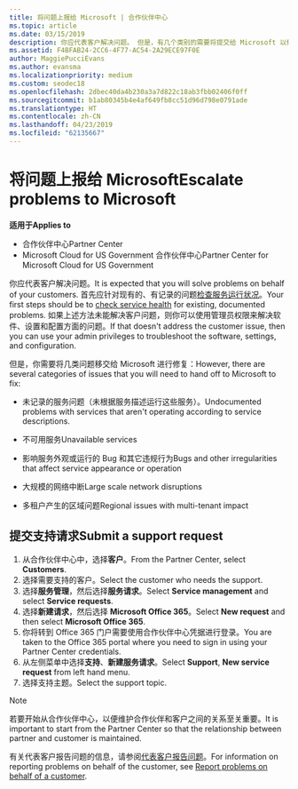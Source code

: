 ```yaml
---
title: 将问题上报给 Microsoft | 合作伙伴中心
ms.topic: article
ms.date: 03/15/2019
description: 你应代表客户解决问题。 但是，有几个类别的需要将提交给 Microsoft 以修复的问题。
ms.assetid: F4BFAB24-2CC6-4F77-AC54-2A29ECE97F0E
author: MaggiePucciEvans
ms.author: evansma
ms.localizationpriority: medium
ms.custom: seodec18
ms.openlocfilehash: 2dbec40da4b230a3a7d822c18ab3fbb02406f0ff
ms.sourcegitcommit: b1ab80345b4e4af649fb8cc51d96d798e0791ade
ms.translationtype: HT
ms.contentlocale: zh-CN
ms.lasthandoff: 04/23/2019
ms.locfileid: "62135667"
---
```

# <a name="escalate-problems-to-microsoft"></a><span data-ttu-id="88ee5-104">将问题上报给 Microsoft</span><span class="sxs-lookup"><span data-stu-id="88ee5-104">Escalate problems to Microsoft</span></span>

<span data-ttu-id="88ee5-105">**适用于**</span><span class="sxs-lookup"><span data-stu-id="88ee5-105">**Applies to**</span></span>

-  <span data-ttu-id="88ee5-106">合作伙伴中心</span><span class="sxs-lookup"><span data-stu-id="88ee5-106">Partner Center</span></span>
-  <span data-ttu-id="88ee5-107">Microsoft Cloud for US Government 合作伙伴中心</span><span class="sxs-lookup"><span data-stu-id="88ee5-107">Partner Center for Microsoft Cloud for US Government</span></span>


<span data-ttu-id="88ee5-108">你应代表客户解决问题。</span><span class="sxs-lookup"><span data-stu-id="88ee5-108">It is expected that you will solve problems on behalf of your customers.</span></span> <span data-ttu-id="88ee5-109">首先应针对现有的、有记录的问题[检查服务运行状况](check-service-health.md)。</span><span class="sxs-lookup"><span data-stu-id="88ee5-109">Your first steps should be to [check service health](check-service-health.md) for existing, documented problems.</span></span> <span data-ttu-id="88ee5-110">如果上述方法未能解决客户问题，则你可以使用管理员权限来解决软件、设置和配置方面的问题。</span><span class="sxs-lookup"><span data-stu-id="88ee5-110">If that doesn't address the customer issue, then you can use your admin privileges to troubleshoot the software, settings, and configuration.</span></span>

<span data-ttu-id="88ee5-111">但是，你需要将几类问题移交给 Microsoft 进行修复：</span><span class="sxs-lookup"><span data-stu-id="88ee5-111">However, there are several categories of issues that you will need to hand off to Microsoft to fix:</span></span>

-   <span data-ttu-id="88ee5-112">未记录的服务问题（未根据服务描述运行这些服务）。</span><span class="sxs-lookup"><span data-stu-id="88ee5-112">Undocumented problems with services that aren't operating according to service descriptions.</span></span>

-   <span data-ttu-id="88ee5-113">不可用服务</span><span class="sxs-lookup"><span data-stu-id="88ee5-113">Unavailable services</span></span>

-   <span data-ttu-id="88ee5-114">影响服务外观或运行的 Bug 和其它违规行为</span><span class="sxs-lookup"><span data-stu-id="88ee5-114">Bugs and other irregularities that affect service appearance or operation</span></span>

-   <span data-ttu-id="88ee5-115">大规模的网络中断</span><span class="sxs-lookup"><span data-stu-id="88ee5-115">Large scale network disruptions</span></span>

-   <span data-ttu-id="88ee5-116">多租户产生的区域问题</span><span class="sxs-lookup"><span data-stu-id="88ee5-116">Regional issues with multi-tenant impact</span></span>

## <a name="submit-a-support-request"></a><span data-ttu-id="88ee5-117">提交支持请求</span><span class="sxs-lookup"><span data-stu-id="88ee5-117">Submit a support request</span></span>

1. <span data-ttu-id="88ee5-118">从合作伙伴中心中，选择**客户**。</span><span class="sxs-lookup"><span data-stu-id="88ee5-118">From the Partner Center, select **Customers**.</span></span>
2. <span data-ttu-id="88ee5-119">选择需要支持的客户。</span><span class="sxs-lookup"><span data-stu-id="88ee5-119">Select the customer who needs the support.</span></span>
3. <span data-ttu-id="88ee5-120">选择**服务管理**，然后选择**服务请求**。</span><span class="sxs-lookup"><span data-stu-id="88ee5-120">Select **Service management** and select **Service requests**.</span></span>
4. <span data-ttu-id="88ee5-121">选择**新建请求**，然后选择 **Microsoft Office 365**。</span><span class="sxs-lookup"><span data-stu-id="88ee5-121">Select **New request** and then select **Microsoft Office 365**.</span></span>
5. <span data-ttu-id="88ee5-122">你将转到 Office 365 门户需要使用合作伙伴中心凭据进行登录。</span><span class="sxs-lookup"><span data-stu-id="88ee5-122">You are taken to the Office 365 portal where you need to sign in using your Partner Center credentials.</span></span>
6. <span data-ttu-id="88ee5-123">从左侧菜单中选择**支持**、**新建服务请求**。</span><span class="sxs-lookup"><span data-stu-id="88ee5-123">Select **Support**, **New service request** from left hand menu.</span></span>
7. <span data-ttu-id="88ee5-124">选择支持主题。</span><span class="sxs-lookup"><span data-stu-id="88ee5-124">Select the support topic.</span></span>

>[!NOTE]
><span data-ttu-id="88ee5-125">若要开始从合作伙伴中心，以便维护合作伙伴和客户之间的关系至关重要。</span><span class="sxs-lookup"><span data-stu-id="88ee5-125">It is important to start from the Partner Center so that the relationship between partner and customer is maintained.</span></span> 


<span data-ttu-id="88ee5-126">有关代表客户报告问题的信息，请参阅[代表客户报告问题](report-problems-on-behalf-of-a-customer.md)。</span><span class="sxs-lookup"><span data-stu-id="88ee5-126">For information on reporting problems on behalf of the customer, see [Report problems on behalf of a customer](report-problems-on-behalf-of-a-customer.md).</span></span>

 

 



